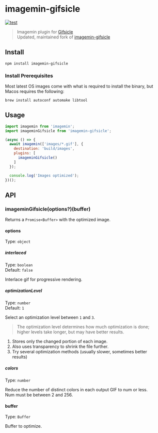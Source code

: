 # imagemin-gifsicle 

[![test](https://github.com/localnerve/imagemin-gifsicle/actions/workflows/test.yml/badge.svg)](https://github.com/localnerve/imagemin-gifsicle/actions/workflows/test.yml)

> Imagemin plugin for [Gifsicle](https://www.lcdf.org/gifsicle/)\
> Updated, maintained fork of [imagemin-gifsicle](https://github.com/imagemin/imagemin-gifsicle)

## Install

```shell
npm install imagemin-gifsicle
```

### Install Prerequisites

Most latest OS images come with what is required to install the binary, but Macos requires the following:

```shell
brew install autoconf automake libtool
```

## Usage

```js
import imagemin from 'imagemin';
import imageminGifsicle from 'imagemin-gifsicle';

(async () => {
  await imagemin(['images/*.gif'], {
    destination: 'build/images',
    plugins: [
      imageminGifsicle()
    ]
  });

  console.log('Images optimized');
})();
```

## API

### imageminGifsicle(options?)(buffer)

Returns a `Promise<Buffer>` with the optimized image.

#### options

Type: `object`

##### interlaced

Type: `boolean`\
Default: `false`

Interlace gif for progressive rendering.

##### optimizationLevel

Type: `number`\
Default: `1`

Select an optimization level between `1` and `3`.

> The optimization level determines how much optimization is done; higher levels take longer, but may have better results.

1. Stores only the changed portion of each image.
2. Also uses transparency to shrink the file further.
3. Try several optimization methods (usually slower, sometimes better results)

##### colors

Type: `number`

Reduce the number of distinct colors in each output GIF to num or less. Num must be between 2 and 256.

#### buffer

Type: `Buffer`

Buffer to optimize.

